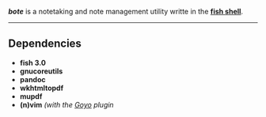 ***bote*** is a notetaking and note management utility writte in the [**fish shell**](https://fishshell.com/).

--- 

## Dependencies

* **fish 3.0**
* **gnucoreutils**
* **pandoc**
* **wkhtmltopdf**
* **mupdf**
* **(n)vim** *(with the [Goyo](https://github.com/junegunn/goyo.vim) plugin*
